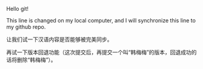 Hello git!

This line is changed on my local computer, and I will synchronize this line to
my github repo.

让我们试一下汉语内容是否能够被完美同步。

再试一下版本回退功能（这次提交后，再提交一个叫“韩梅梅”的版本，回退成功的话将删除“韩梅梅”）。
